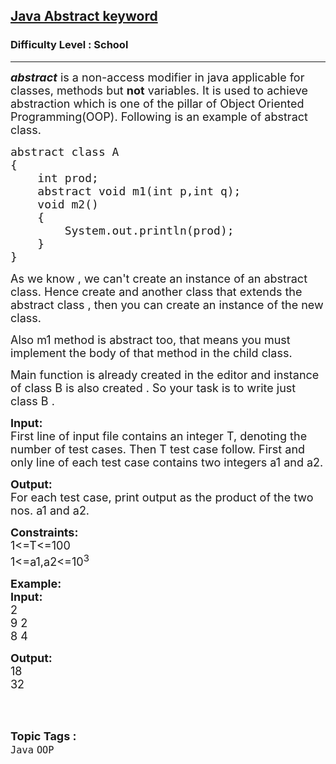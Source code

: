 <h2><a href="https://www.geeksforgeeks.org/problems/java-abstract-keyword/1?page=1&difficulty=School&status=unsolved&sortBy=submissions">Java Abstract keyword</a></h2><h3>Difficulty Level : School</h3><hr><div class="problems_problem_content__Xm_eO"><p><span style="font-size:18px"><strong><em>abstract</em></strong>&nbsp;is a non-access modifier in java applicable for classes, methods but&nbsp;<strong>not</strong>&nbsp;variables. It is used to achieve abstraction which is one of the pillar of Object Oriented Programming(OOP). Following is an example of abstract class.</span></p>

<pre><span style="font-size:18px">abstract class A 
{
    int prod;
    abstract void m1(int p,int q);
    void m2()
    {
        System.out.println(prod);
    }
}</span></pre>

<p><span style="font-size:18px">As we know , we can't create an instance of an abstract class. Hence create and another class that extends the abstract class , then you can create an instance of the new class.</span></p>

<p><span style="font-size:18px">Also m1 method is abstract too, that means you must implement the&nbsp;body of that method in the child class.</span></p>

<p><span style="font-size:18px">Main function is already created in the editor and instance of class B is also created . So your task is&nbsp;to write just class B .&nbsp;</span></p>

<p><span style="font-size:18px"><strong>Input:</strong><br>
First line of input file contains an integer T, denoting the number of test cases. Then T test case follow. First and only line of each test case contains two&nbsp;integers a1 and a2.</span></p>

<p><span style="font-size:18px"><strong>Output:</strong><br>
For each test case,&nbsp;print output as the product of the two nos. a1 and a2.</span></p>

<p><span style="font-size:18px"><strong>Constraints:</strong><br>
1&lt;=T&lt;=100<br>
1&lt;=a1,a2&lt;=10<sup>3</sup></span></p>

<p><span style="font-size:18px"><strong>Example:</strong><br>
<strong>Input:</strong><br>
2<br>
9 2<br>
8 4</span></p>

<p><span style="font-size:18px"><strong>Output:</strong><br>
18<br>
32</span><br>
&nbsp;</p>
</div><br><p><span style=font-size:18px><strong>Topic Tags : </strong><br><code>Java</code>&nbsp;<code>OOP</code>&nbsp;